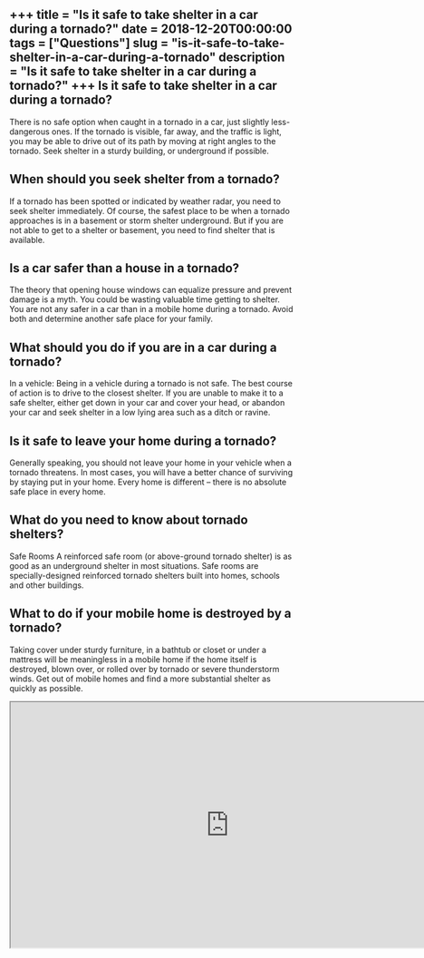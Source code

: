 +++
title = "Is it safe to take shelter in a car during a tornado?"
date = 2018-12-20T00:00:00
tags = ["Questions"]
slug = "is-it-safe-to-take-shelter-in-a-car-during-a-tornado"
description = "Is it safe to take shelter in a car during a tornado?"
+++
Is it safe to take shelter in a car during a tornado?
-----------------------------------------------------

There is no safe option when caught in a tornado in a car, just slightly less-dangerous ones. If the tornado is visible, far away, and the traffic is light, you may be able to drive out of its path by moving at right angles to the tornado. Seek shelter in a sturdy building, or underground if possible.

When should you seek shelter from a tornado?
--------------------------------------------

If a tornado has been spotted or indicated by weather radar, you need to seek shelter immediately. Of course, the safest place to be when a tornado approaches is in a basement or storm shelter underground. But if you are not able to get to a shelter or basement, you need to find shelter that is available.

Is a car safer than a house in a tornado?
-----------------------------------------

The theory that opening house windows can equalize pressure and prevent damage is a myth. You could be wasting valuable time getting to shelter. You are not any safer in a car than in a mobile home during a tornado. Avoid both and determine another safe place for your family.

What should you do if you are in a car during a tornado?
--------------------------------------------------------

In a vehicle: Being in a vehicle during a tornado is not safe. The best course of action is to drive to the closest shelter. If you are unable to make it to a safe shelter, either get down in your car and cover your head, or abandon your car and seek shelter in a low lying area such as a ditch or ravine.

Is it safe to leave your home during a tornado?
-----------------------------------------------

Generally speaking, you should not leave your home in your vehicle when a tornado threatens. In most cases, you will have a better chance of surviving by staying put in your home. Every home is different – there is no absolute safe place in every home.

What do you need to know about tornado shelters?
------------------------------------------------

Safe Rooms A reinforced safe room (or above-ground tornado shelter) is as good as an underground shelter in most situations. Safe rooms are specially-designed reinforced tornado shelters built into homes, schools and other buildings.

What to do if your mobile home is destroyed by a tornado?
---------------------------------------------------------

Taking cover under sturdy furniture, in a bathtub or closet or under a mattress will be meaningless in a mobile home if the home itself is destroyed, blown over, or rolled over by tornado or severe thunderstorm winds. Get out of mobile homes and find a more substantial shelter as quickly as possible.

<iframe allow="accelerometer; autoplay; clipboard-write; encrypted-media; gyroscope; picture-in-picture" allowfullscreen="" class="__youtube_prefs__  epyt-is-override  no-lazyload" data-no-lazy="1" data-origheight="433" data-origwidth="770" data-skipgform_ajax_framebjll="" height="433" id="_ytid_46314" loading="lazy" src="https://www.youtube.com/embed/hbibAcViqk0?enablejsapi=1&autoplay=0&cc_load_policy=0&cc_lang_pref=&iv_load_policy=1&loop=0&modestbranding=0&rel=1&fs=1&playsinline=0&autohide=2&theme=dark&color=red&controls=1&" title="YouTube player" width="770"></iframe>